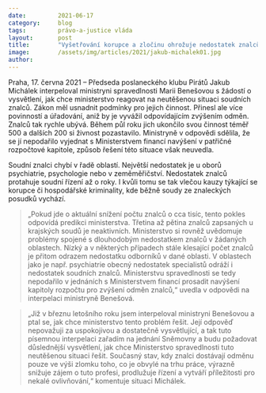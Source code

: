 ```yaml
---
date:         2021-06-17
category:     blog
tags:         právo-a-justice vláda
layout:       post
title:        "Vyšetřování korupce a zločinu ohrožuje nedostatek znalců. Piráti požadovali nápravu již v březnu"
image:        /assets/img/articles/2021/jakub-michalek01.jpg
author:       
---
```


 

Praha, 17. června 2021 – Předseda poslaneckého klubu Pirátů Jakub Michálek interpeloval ministryni spravedlnosti Marii Benešovou s žádostí o vysvětlení, jak chce ministerstvo reagovat na neutěšenou situaci soudních znalců. Zákon měl usnadnit podmínky pro jejich činnost. Přinesl ale více povinností a úřadování, aniž by je vyvážil odpovídajícím zvýšením odměn. Znalců tak rychle ubývá. Během půl roku jich ukončilo svou činnost téměř 500 a dalších 200 si živnost pozastavilo. Ministryně v odpovědi sdělila, že se jí nepodařilo vyjednat s Ministerstvem financí navýšení v patřičné rozpočtové kapitole, způsob řešení této situace však neuvedla. 

Soudní znalci chybí v řadě oblastí. Největší nedostatek je u oborů psychiatrie, psychologie nebo v zeměměřičství. Nedostatek znalců protahuje soudní řízení až o roky. I kvůli tomu se tak vlečou kauzy týkající se korupce či hospodářské kriminality, kde běžně soudy ze znaleckých posudků vychází. 

> „Pokud jde o aktuální snížení počtu znalců o cca tisíc, tento pokles odpovídá predikci ministerstva. Třetina až pětina znalců zapsaných u krajských soudů je neaktivních. Ministerstvo si rovněž uvědomuje problémy spojené s dlouhodobým nedostatkem znalců v žádaných oblastech. Nízký a v některých případech stále klesající počet znalců je přitom odrazem nedostatku odborníků v dané oblasti. V oblastech jako je např. psychiatrie obecný nedostatek specialistů odráží i nedostatek soudních znalců. Ministerstvu spravedlnosti se tedy nepodařilo v jednáních s Ministerstvem financí prosadit navýšení kapitoly rozpočtu pro zvýšení odměn znalců,“ uvedla v odpovědi na interpelaci ministryně Benešová.

> „Již v březnu letošního roku jsem interpeloval ministryni Benešovou a ptal se, jak chce ministerstvo tento problém řešit. Její odpověď nepovažuji za uspokojivou a dostatečně vysvětlující, a tak tuto písemnou interpelaci zařadím na jednání Sněmovny a budu požadovat důslednější vysvětlení, jak chce Ministerstvo spravedlnosti tuto neutěšenou situaci řešit. Současný stav, kdy znalci dostávají odměnu pouze ve výši zlomku toho, co je obvylé na trhu práce, výrazně snižuje zájem o tuto profesi, prodlužuje řízení a vytváří příležitosti pro nekalé ovlivňování,“ komentuje situaci Michálek.

